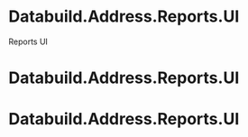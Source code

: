 # Databuild.Address.Reports.UI
Reports UI
# Databuild.Address.Reports.UI
# Databuild.Address.Reports.UI

